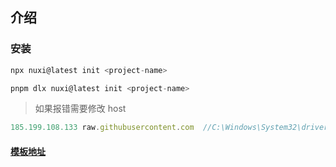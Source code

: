 ## 介绍

### 安装

```js
npx nuxi@latest init <project-name>

pnpm dlx nuxi@latest init <project-name>
```

> 如果报错需要修改 host

```js
185.199.108.133 raw.githubusercontent.com  //C:\Windows\System32\drivers\etc
```

#### [模板地址](https://nuxt.com/templates)
